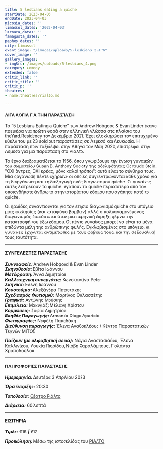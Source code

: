 ```yaml
---
title: 5 lesbians eating a quiche
startDate: 2023-04-03
endDate: 2023-04-03
nicosia_dates: ''
limassol_dates: '2023-04-03'
larnaca_dates: ''
famagusta_dates: ''
paphos_dates: ''
city: Limassol
event_image: "/images/uploads/5-lesbians_2.JPG"
cover_image: ''
gallery_images:
- imgSrc: /images/uploads/5-lesbians_4.png
category: Comedy
extended: false
critic_link: ''
critic_title: ''
critic_p: ''
theatres:
- name:theatres/rialto.md

---
```

#### ΛΙΓΑ ΛΟΓΙΑ ΓΙΑ ΤΗΝ ΠΑΡΑΣΤΑΣΗ

Το “5 Lesbians Eating a Quiche” των Andrew Hobgood & Evan Linder έκανε πρεμιέρα για πρώτη φορά στην ελληνική γλώσσα στα πλαίσια του theYard.Residency τον Δεκέμβριο 2021. Έχει ολοκληρώσει τον επιτυχημένο κύκλο του με 23 sold out παραστάσεις σε Λεμεσό και Λευκωσία. Η παράσταση πριν ταξιδέψει στην Αθήνα τον Μάη 2023, επιστρέφει στην Λεμεσό για μια παράσταση στο Ριάλτο.

Το έργο διαδραματίζεται το 1956, όπου γνωρίζουμε την ένωση γυναικών του σωματείου Susan B. Anthony Society της αδελφότητας Gertrude Stein. "ΟΧΙ άντρες, ΟΧΙ κρέας, μόνο καλοί τρόποι": αυτό είναι το σύνθημα τους. Μια οργάνωση πέντε «χήρων» οι οποίες συγκεντρώνονται κάθε χρόνο για τη διοργάνωση και τη διεξαγωγή ενός διαγωνισμού quiche. Οι γυναίκες αυτές λατρεύουν το quiche. Αγαπούν το quiche περισσότερο από τον οποιονδήποτε άνθρωπο στην ιστορία του κόσμου που αγάπησε ποτέ το quiche.

Οι ηρωίδες συναντιούνται για τον ετήσιο διαγωνισμό quiche στο υπόγειο μιας εκκλησίας (και καταφύγιο βομβών) αλλά ο πολυαναμενόμενος διαγωνισμός διακόπτεται όταν μια πυρηνική έκρηξη φέρνει την καταστροφή του έξω κόσμου. Οι πέντε γυναίκες μπορεί να είναι τα μόνα επιζώντα μέλη της ανθρώπινης φυλής. Εγκλωβισμένες στο υπόγειο, οι γυναίκες έρχονται αντιμέτωπες με τους φόβους τους, και την σεξουαλική τους ταυτότητα.

***

#### ΣΥΝΤΕΛΕΣΤΕΣ ΠΑΡΑΣΤΑΣΗΣ

**_Συγγραφείς:_** Andrew Hobgood & Evan Linder    
**_Σκηνοθεσία:_** Εβίτα Ιωάννου    
**_Μετάφραση:_** Άννα Δημητρίου    
**_Καλλιτεχνική συνεργάτις:_** Κωνσταντίνα Peter    
**_Σκηνικά:_** Ελένη Ιωάννου    
**_Κουστούμια:_** Αλεξάνδρα Πετσετάκης    
**_Σχεδιασμός Φωτισμού:_** Μαρτίνος Θαλασσέτης    
**_Γραφικά:_** Αντώνης Μούσιης  
**_Επιμέλεια:_** Μακιγιάζ: Μέλανη Χρίστου    
**_Κομμώσεις:_** Σοφία Δημητρίου   
**_Βοηθός Παραγωγής:_** Armando Diego Aparicio    
**_Φωτογραφίες:_** Νεφέλη Παπαδάκη    
**_Διεύθυνση παραγωγής:_** Έλενα Αγαθοκλέους / Κέντρο Παραστατικών Τεχνών ΜΙΤΟΣ

**_Παίζουν (με αλφαβητική σειρά):_** Νάγια Αναστασιάδου, Έλενα Καλλινίκου, Λουκία Πιερίδου, Νιόβη Χαραλάμπους, Γιολάντα Χριστοδούλου

***

#### ΠΛΗΡΟΦΟΡΙΕΣ ΠΑΡΑΣΤΑΣΗΣ

**_Ημερομηνία:_** Δευτέρα 3 Απριλίου 2023

**_Ώρα έναρξης:_** 20:30

**_Τοποθεσία:_** [Θέατρο Ριάλτο](?#map)

**_Διάρκεια:_** 60 λεπτά

***

#### ΕΙΣΙΤΗΡΙΑ

**_Τιμές:_** €15 **_|_** €12

**_Προπώληση:_** Μέσω της ιστοσελίδας του [ΡΙΑΛΤΟ](https://rialto.interticket.com/program/5-lesbians-eating-a-quiche-2732)